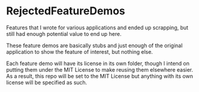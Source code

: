 # RejectedFeatureDemos
Features that I wrote for various applications and ended up scrapping, but still had enough potential value to end up here.

These feature demos are basically stubs and just enough of the original application to show the feature of interest, but nothing else.

Each feature demo will have its license in its own folder, though I intend on putting them under the MIT License to make reusing them elsewhere easier. As a result, this repo will be set to the MIT License but anything with its own license will be specified as such.
